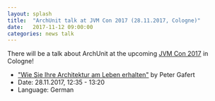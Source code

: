 ```yaml
---
layout: splash
title:  "ArchUnit talk at JVM Con 2017 (28.11.2017, Cologne)"
date:   2017-11-12 09:00:00
categories: news talk
---
```


There will be a talk about ArchUnit at the upcoming [JVM Con 2017](http://jvm-con.de/) in Cologne!

* ["Wie Sie Ihre Architektur am Leben erhalten"](http://jvm-con.de/wie-sie-ihre-architektur-am-leben-erhalten/) by Peter Gafert
* Date: 28.11.2017, 12:35 - 13:20
* Language: German